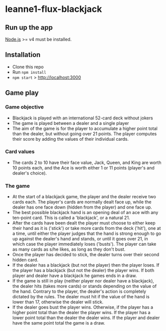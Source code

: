 # leanne1-flux-blackjack

## Run up the app

[Node.js](http://nodejs.org/) >= v4 must be installed.

## Installation

- Clone this repo
- Run `npm install`
- `npm start` > [http://localhost:3000](http://localhost:3000)

## Game play

### Game objective
- Blackjack is played with an international 52-card deck without jokers
- The game is played between a dealer and a single player
- The aim of the game is for the player to accumulate a higher point total than the dealer, but without going over 21 points. The player computes their score by adding the values of their individual cards.

### Card values
- The cards 2 to 10 have their face value, Jack, Queen, and King are worth 10 points each, and the Ace is worth either 1 or 11 points (player's and dealer's choice).

### The game
- At the start of a blackjack game, the player and the dealer receive two cards each. The player's cards are normally dealt face up, while the dealer has one face down (hidden from the player) and one face up.
- The best possible blackjack hand is an opening deal of an ace with any ten-point card. This is called a 'blackjack', or a natural 21.
- After the cards have been dealt the player must choose to either keep their hand as it is ('stick') or take more cards from the deck ('hit'), one at a time, until either the player judges that the hand is strong enough to go up against the dealer's hand and stands, or until it goes over 21, in which case the player immediately loses ('busts'). The player can take as many cards as s/he likes, as long as they don't bust.
- Once the player has decided to stick, the dealer turns over their second hidden card.
- If the dealer has a blackjack (but not the player) then the player loses. If the player has a blackjack (but not the dealer) the player wins. If both player and dealer have a blackjack he games ends in a draw. 
- If the game is still in play (neither player nor dealer have a blackjack), the dealer hits (takes more cards) or stands depending on the value of the hand. Contrary to the player, the dealer's action is completely dictated by the rules. The dealer must hit if the value of the hand is lower than 17, otherwise the dealer will stick.
- If the dealer goes bust the player wins. Otherwise, if the player has a higher point total than the dealer the player wins. If the player has a lower point total than the dealer the dealer wins. If the player and dealer have the same point total the game is a draw.
